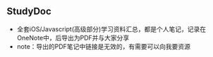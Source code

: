 ## StudyDoc
* 全套iOS/Javascript(高级部分)学习资料汇总，都是个人笔记，记录在OneNote中，后导出为PDF并与大家分享
* note：导出的PDF笔记中链接是无效的，有需要可以向我要资源


